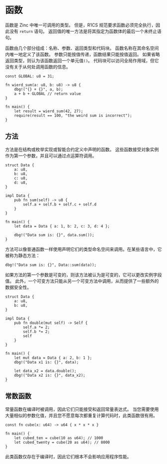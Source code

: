 # 函数

函数是 Zinc 中唯一可调用的类型。
但是，R1CS 规范要求函数必须完全执行，因此没有 `return` 语句。
返回值的唯一方法是将其指定为函数体的最后一个未终止语句。

函数由几个部分组成：名称、参数、返回类型和代码块。
函数名称在其命名空间内唯一地定义了该函数。
参数只能按值传递，函数结果只能按值返回。
如果省略返回类型，则认为该函数返回一个单元值`()`。
代码块可以访问全局作用域，但它没有关于从何处调用函数的信息。

```rust,no_run,noplaypen
const GLOBAL: u8 = 31;

fn wierd_sum(a: u8, b: u8) -> u8 {
    dbg!("{} + {}", a, b);
    a + b + GLOBAL // return value
}

fn main() {
    let result = wierd_sum(42, 27);
    require(result == 100, "the weird sum is incorrect");
}
```

## 方法

方法是在结构或枚举实现或智能合约定义中声明的函数。
这些函数接受对象实例作为第一个参数，并且可以通过点运算符调用。

```rust,no_run,noplaypen
struct Data {
    a: u8,
    b: u8,
    c: u8,
    d: u8,
}

impl Data {
    pub fn sum(self) -> u8 {
        self.a + self.b + self.c + self.d
    }
}

fn main() {
    let data = Data { a: 1, b: 2, c: 3, d: 4 };
    
    dbg!("Data sum is: {}", data.sum());
}
```

方法可以像普通函数一样使用声明它们的类型命名空间来调用。在某些语言中，它被称为静态方法：

```rust,no_run,noplaypen
dbg!("Data sum is: {}", Data::sum(data));
```

如果方法的第一个参数是可变的，则该方法被认为是可变的，它可以更改实例字段值。
此外，一个可变方法只能从另一个可变方法中调用，从而提供了一些额外的数据安全性。

```rust,no_run,noplaypen
struct Data {
    a: u8,
    b: u8,
}

impl Data {
    pub fn double(mut self) -> Self {
        self.a *= 2;
        self.b *= 2;
        self
    }
}

fn main() {
    let mut data = Data { a: 2, b: 1 };
    dbg!("Data x1 is: {}", data);

    let data_x2 = data.double();
    dbg!("Data x2 is: {}", data_x2);
}
```

## 常数函数

常量函数在编译时被调用，因此它们只能接受和返回常量表达式。
当您需要使用大量相似的参数化值，并且您不愿意每次都重复计算代码时，此类函数很有用。

```rust,no_run,noplaypen
const fn cube(x: u64) -> u64 { x * x * x }

fn main() {
    let cubed_ten = cube(10 as u64); // 1000
    let cubed_twenty = cube(20 as u64); // 8000
}
```

此类函数仅存在于编译时，因此它们根本不会影响应用程序性能。
